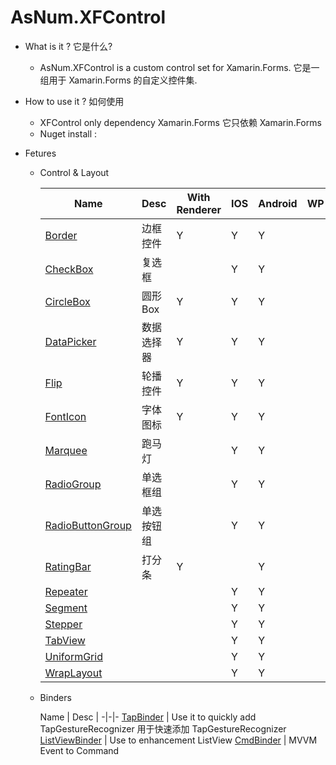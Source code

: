 # AsNum.XFControl
* What is it ? 它是什么?
    * AsNum.XFControl is a custom control set for Xamarin.Forms. 它是一组用于 Xamarin.Forms 的自定义控件集. 

* How to use it ? 如何使用
    * XFControl only dependency Xamarin.Forms 它只依赖 Xamarin.Forms
    * Nuget install : 

* Fetures 
    * Control & Layout

         Name | Desc | With Renderer | IOS |Android | WP | UWP
        -|:-|--|-|-|-|-
        [Border](Border.md) | 边框控件 | Y | Y | Y
        [CheckBox](Checkbox.md) | 复选框 |  | Y | Y
        [CircleBox](CircleBox.md) | 圆形Box | Y | Y | Y
        [DataPicker](DataPicker.md) | 数据选择器 | Y |Y | Y
        [Flip](Flip.md) | 轮播控件 | Y | Y | Y 
        [FontIcon](FontIcon.md) | 字体图标 | Y | Y | Y
        [Marquee](Marquee.md) | 跑马灯 | | Y | Y
        [RadioGroup](RadioGroup.md) | 单选框组 | | Y | Y
        [RadioButtonGroup](RadioButtonGroup.md) | 单选按钮组 | | Y | Y
        [RatingBar](RatingBar.md) | 打分条 | Y | | Y
        [Repeater](Repeater.md) | | | Y | Y
        [Segment](Segment.md) | | | Y | Y
        [Stepper](Stepper.md) | | | Y | Y
        [TabView](TabView.md) | | | Y | Y
        [UniformGrid](UniformGrid.md) | | |Y | Y
        [WrapLayout](WrapLayout.md) | | | Y | Y

    * Binders

        Name | Desc |
        -|-|-
        [TapBinder](TapBinder.md) | Use it to quickly add TapGestureRecognizer 用于快速添加 TapGestureRecognizer
        [ListViewBinder](ListViewBinder.md) | Use to enhancement ListView
        [CmdBinder](CmdBinder.md) | MVVM Event to Command